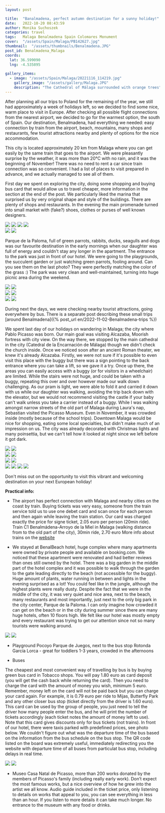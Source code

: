 ```yaml
---
layout: post

title:  "Banalmadena, perfect autumn destination for a sunny holiday!"
date:   2022-10-20 08:43:59
author: Monika Suchoszek
categories: travel
tags:	Malaga Benalmadena Spain Colomares Monument
cover:  "/assets/Spain/Malaga/PB142627.jpg"
thumbnail:  "/assets/thumbnails/Benalmadena.JPG"
post_id: Benalmadena_Malaga
coords:
  lat: 36.599090
  lng: -4.535895
  
gallery_items:
  - image: "/assets/Spain/Malaga/20221116_114219.jpg"
    gallery_image: "/assets/gallery/Malaga.JPG"
    description: "The Cathedral of Málaga surrounded with orange trees"
---
```


After planning all our trips to Poland for the remaining of the year, we still had approximately a week of holidays left,
so we decided to find some nice, warm place to visit in Europe. After checking all possible flight connections 
from the nearest airport, we decided to go for the warmest option, the south of Spain. Our destination, Benalmadena, had 
everything we needed: easy connection by train from the airport, beach, mountains, many shops and restaurants, 
few tourist attractions nearby and plenty of options for the nice accommodation. 

This city is located approximately 20 km from Malaga where you can get easily by the same train that goes to the airport. 
We were pleasantly surprise by the weather, it was more than 20°C with no rain, and it was the beginning of November! There 
was no need to rent a car since train connection was so convenient. I had a list of places to visit prepared in 
advance, and we actually managed to see all of them.

First day we spent on exploring the city, doing some shopping and buying bus card that would allow us to travel cheaper, 
more information in the section at the end of the post. We particularly liked the marina that surprised us by very 
original shape and style of the buildings. There are plenty of shops and restaurants. In the evening the main promenade turned into small
market with (fake?) shoes, clothes or purses of well known designers.

<img src="/assets/Spain/Malaga/20221113_093340.jpg" />
<img src="/assets/Spain/Malaga/20221112_172138.jpg" />
<img src="/assets/Spain/Malaga/20221112_171721.jpg" />
<img src="/assets/Spain/Malaga/20221111_173429.jpg" />

<div class="row">
  <img src="/assets/Spain/Malaga/20221111_174142.jpg" class="column-50" />
  <img src="/assets/Spain/Malaga/20221111_173641.jpg" class="column-50" />
</div>

Parque de la Paloma, full of green parrots, rabbits, ducks, seagulls and dogs was our favourite destination in the
early mornings when our daughter was full of energy and couldn't stay any longer in the apartment. The entrance 
to the park was just in front of our hotel. We were going to the playgrounds, the succulent garden or just watching green 
parrots, fooling around. Can you see them on the last photo? They were perfectly matching the color of the grass :)
The park was very clean and well-maintained, turning into huge picnic area during the weekend.

<img src="/assets/Spain/Malaga/20221112_091520.jpg" />
<img src="/assets/Spain/Malaga/20221112_092653.jpg" />

<div class="row">
  <img src="/assets/Spain/Malaga/20221112_093145.jpg" class="column-50" />
  <img src="/assets/Spain/Malaga/20221112_093201.jpg" class="column-50" />
</div>

<img src="/assets/Spain/Malaga/20221112_092936.jpg" />
<img src="/assets/Spain/Malaga/20221112_100804.jpg" />

During next the days, we were checking nearby tourist attractions, going everywhere by bus. There is a separate post
describing these small trips [around Benalmadena]({% post_url en/2022-11-02-Benalmadena-trips %})

We spent last day of our holidays on wandering in Malaga; the city where Pablo Picasso was born. Our main goal was visiting Alcazaba,
Moorish fortress with city view. On the way there, we stopped by the main cathedral in the city (Catedral de la Encarnación 
de Málaga) though we didn't check the church inside. Once we noticed soon after an ancient Roman theater, we knew it's already Alcazaba.
Firstly, we were not sure if it's possible to even visit this place with the buggy but there was a sign pointing to the back entrance where you can take a  lift,
so we gave it a try. Once up there, the areas you can easily access with a buggy (or for visitors in a wheelchair) are limited. 
While the stairs were not huge, and could be taken with a buggy, repeating this over and over however made 
our walk down challenging. As our pram is light, we were able to fold it and carried it down with us while our daughter was walking, 
avoiding the trip back down with the elevator, but we would not recommend visiting the castle if
your baby can't walk unless you take a carrier instead of a buggy. While I was walking amongst narrow streets of the 
old part of Malaga during Laura's nap, Sebastian visited the Picasso Museum. Even in November, it was crowded inside (mostly 
because of the school trips). Downtown Malaga would be nice for shopping, eating some local specialties, but didn't make much of an impression on us. 
The city was already decorated with Christmas lights and many poinsettia, but we can't tell how it looked at
night since we left before it got dark.

<div class="row">
  <img src="/assets/Spain/Malaga/20221116_104452.jpg" class="column-50" />
  <img src="/assets/Spain/Malaga/20221116_103845.jpg" class="column-50" />
</div>

<img src="/assets/Spain/Malaga/20221116_104558.jpg" />
<img src="/assets/Spain/Malaga/20221116_113539.jpg" />

<div class="row">
  <img src="/assets/Spain/Malaga/20221116_113827.jpg" class="column-50" />
  <img src="/assets/Spain/Malaga/20221116_114324.jpg" class="column-50" />
</div>

<img src="/assets/Spain/Malaga/20221116_114023.jpg" />
<img src="/assets/Spain/Malaga/20221116_142240.jpg" />
<img src="/assets/Spain/Malaga/20221116_143907.jpg" />
<img src="/assets/Spain/Malaga/20221116_150056.jpg" />

Don't miss out on the opportunity to visit this vibrant and welcoming destination on your next European holiday!

__Practical info:__

  * The airport has perfect connection with Malaga and nearby cities on the coast by train. Buying tickets was very easy,
someone from the train service told us to use one debet card and scan once for each person and then again while leaving 
the train station. Our card was charged exactly the price for signe ticket, 2.05 euro per person (20min ride). 
Train C1 Benalmádena-Arroyo de la Miel in Malaga (walking distance from to the old part of the city), 30min ride, 2.70 euro
More info about trains on the [website](https://www.malagaweb.com/transport/commuter-train-malaga.php)

  * We stayed at BenalBeach hotel, huge complex where many apartments were owned by private people and available on 
booking.com. We noticed that these apartment were renovated and had better reviews than ones still owned by the hotel.
There was a big garden in the middle part of the hotel complex and it was possible to walk through the garden to the gate 
leading directly to the beach (not accessible for the buggy). Huge amount of plants, water running in between and lights in
the evening surprised as a lot! You could feel like in the jungle, although the highest plants were really dusty.
Despite the fact that we were in the middle of the city, it was very quiet and nice area, next to the beach, many 
restaurants and most importantly, just next to the only big park in the city center, Parque de la Paloma. I can only imagine
how crowded it can get on the beach or in the city during summer since there are many huge hotels, often 10
floors high. We felt like our hotel was mostly empty and every restaurant was trying to get our attention since not so many
tourists were walking around.

<img src="/assets/Spain/Malaga/20221112_140608.jpg" />
<img src="/assets/Spain/Malaga/20221111_175542.jpg" />

  * Playground
 Pocoyo Parque de Juegos, next to the bus stop Rotonda García Lorca - great for toddlers 1-3 years, crowded in the afternoons

  * Buses

The cheapest and most convenient way of travelling by bus is by buying green bus card in Tobacco shops. You will pay 1.80 euro
as card deposit (you will get the cash back while returning the card). Then you need to charge the card with the amount
of money you wish, minimum 5 euro. Remember, money left on the card will not be paid back but you can charge your card 
again. For example, it is 0.79 euro per ride to Mijas, Butterfly Park and any other closer bus stop (ticket directly from 
the driver is 1.60 euro). This card can be used by the group of people, you just need to tell the driver how many people 
enter the bus, and he will print the number of tickets accordingly (each ticket notes the amount of money left to use). 
Note that this card gives discounts only for bus tickets
(not trains). In front of our hotel, there were taxis parked with predefined prices, see photo below. We couldn't figure 
out what was the departure time of the bus based on the information from the bus schedule on the bus stop. The QR code 
listed on the board was extremely useful, immediately redirecting you the website with departure time of all buses from
particulat bus stop, including delays in real time.

<div class="row">
  <img src="/assets/Spain/Malaga/20221112_090914.jpg" class="column-50" />
  <img src="/assets/Spain/Malaga/20221115_085802.jpg" class="column-50" />
</div>

  * Museo Casa Natal de Picasso, more than 200 works donated by the members of Picasso's family (including really early work).
Don’t expect the most famous works, but a nice overview of how he grew into the artist we all know.
Audio guide included in the ticket price, only listening to details on works that appeal to you, you can see everything 
in less than an hour. If you listen to more details it can take much longer. No entrance to the museum with any food or drinks. 
  
